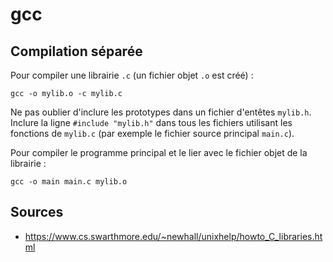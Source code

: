 # gcc

## Compilation séparée

Pour compiler une librairie `.c` (un fichier objet `.o` est créé) :
```
gcc -o mylib.o -c mylib.c
```

Ne pas oublier d'inclure les prototypes dans un fichier d'entêtes `mylib.h`.
Inclure la ligne `#include "mylib.h"` dans tous les fichiers utilisant les
fonctions de `mylib.c` (par exemple le fichier source principal `main.c`).

Pour compiler le programme principal et le lier avec le fichier objet de la
librairie :  
```
gcc -o main main.c mylib.o
```


## Sources

* <https://www.cs.swarthmore.edu/~newhall/unixhelp/howto_C_libraries.html>
